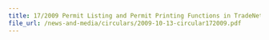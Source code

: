 ```yaml
---
title: 17/2009 Permit Listing and Permit Printing Functions in TradeNet® 4.0
file_url: /news-and-media/circulars/2009-10-13-circular172009.pdf
---
```

